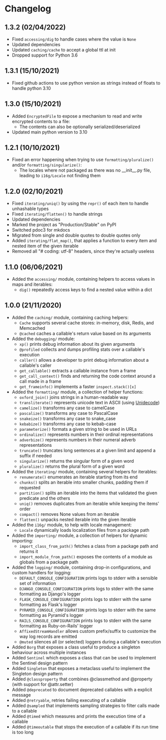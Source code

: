 # Changelog

## 1.3.2 (02/04/2022)

- Fixed `accessing/dig` to handle cases where the value is `None`
- Updated dependencies
- Updated `caching/cache` to accept a global ttl at init
- Dropped support for Python 3.6

## 1.3.1 (15/10/2021)

- Fixed github actions to use python version as strings instead of floats to handle python 3.10

## 1.3.0 (15/10/2021)

- Added `EncryptedFile` to expose a mechanism to read and write encrypted contents to a file:
    - The contents can also be optionally serialized/deserialized
- Updated main python version to 3.10

## 1.2.1 (10/10/2021)

- Fixed an error happening when trying to use `formatting/pluralize()` and/or `formatting/singularize()`:
    - The locales where not packaged as there was no \_\_init\_\_.py file, leading to `i16g/Locale` not finding them

## 1.2.0 (02/10/2021)

- Fixed `iterating/uniq()` by using the `repr()` of each item to handle unhashable types
- Fixed `iterating/flatten()` to handle strings
- Updated dependencies
- Marked the project as "Production/Stable" on PyPI
- Switched pdoc3 for mkdocs
- Migrated from single and double quotes to double quotes only
- Added `iterating/flat_map()`, that applies a function to every item and nested item of the given iterable
- Removed all "# coding: utf-8" headers, since they're actually useless

## 1.1.0 (06/06/2021)

- Added the `accessing/` module, containing helpers to access values in maps and iterables:
    - `dig()` repeatedly access keys to find a nested value within a dict

## 1.0.0 (21/11/2020)

- Added the `caching/` module, containing caching helpers:
    - `Cache` supports several cache stores: in-memory, disk, Redis, and Memcached
    - `@cached` caches a callable's return value based on its arguments
- Added the `debugging/` module:
    - `xp()` prints debug information about its given arguments
    - `@profiled` collects and dumps profiling stats over a callable's execution
    - `caller()` allows a developer to print debug information about a callable's caller
    - `get_callable()` extracts a callable instance from a frame
    - `get_call_context()` finds and returning the code context around a call made in a frame
    - `get_frameinfo()` implements a faster `inspect.stack()[x]`
- Added the `formatting/` module, a collection of helper functions:
    - `oxford_join()` joins strings in a human-readable way
    - `transliterate()` represents unicode text in ASCII (using [Unidecode](https://github.com/avian2/unidecode))
    - `camelize()` transforms any case to camelCase
    - `pascalize()` transforms any case to PascalCase
    - `snakeize()` transforms any case to snake\_case
    - `kebabize()` transforms any case to kebab-case
    - `parameterize()` formats a given string to be used in URLs
    - `ordinalize()` represents numbers in their ordinal representations
    - `adverbize()` represents numbers in their numeral adverb representations
    - `truncate()` truncates long sentences at a given limit and append a suffix if needed
    - `singularize()` returns the singular form of a given word
    - `pluralize()` returns the plural form of a given word
- Added the `iterating/` module, containing several helpers for iterables:
    - `renumerate()` enumerates an iterable starting from its end
    - `chunks()` splits an iterable into smaller chunks, padding them if requested
    - `partition()` splits an iterable into the items that validated the given predicate and the others
    - `uniq()` removes duplicates from an iterable while keeping the items' order
    - `compact()` removes None values from an iterable
    - `flatten()` unpacks nested iterable into the given iterable
- Added the `i16g/` module, to help with locale management:
    - `Locale` dynamically loads localization files from a package path
- Added the `importing/` module, a collection of helpers for dynamic importing:
    - `import_class_from_path()` fetches a class from a package path and returns it
    - `import_module_from_path()` exposes the contents of a module as globals from a package path
- Added the `logging/` module, containing drop-in configurations, and custom handlers for logging:
    - `DEFAULT_CONSOLE_CONFIGURATION` prints logs to stderr with a sensible set of information
    - `DJANGO_CONSOLE_CONFIGURATION` prints logs to stderr with the same formatting as Django's logger
    - `FLASK_CONSOLE_CONFIGURATION` prints logs to stderr with the same formatting as Flask's logger
    - `PYRAMID_CONSOLE_CONFIGURATION` prints logs to stderr with the same formatting as Pyramid's logger
    - `RAILS_CONSOLE_CONFIGURATION` prints logs to stderr with the same formatting as Ruby-on-Rails' logger
    - `AffixedStreamHandler` allows custom prefix/suffix to customize the way log records are emitted
    - `@muted` silences all (or selected) loggers during a callable's execution
- Added `Borg` that exposes a class useful to produce a singleton behaviour across multiple instances
- Added `Sentinel` which exposes a class that can be used to implement the Sentinel design pattern
- Added `Singleton` that exposes a metaclass useful to implement the Singleton design pattern
- Added `@classproperty` that combines @classmethod and @property (with support for @attr.setter)
- Added `@deprecated` to document deprecated callables with a explicit message
- Added `@retryable`, retries failing executing of a callable
- Added `@sampled` that implements sampling strategies to filter calls made to a callable
- Added `@timed` which measures and prints the execution time of a callable
- Added `@timeoutable` that stops the execution of a callable if its run time is too long
